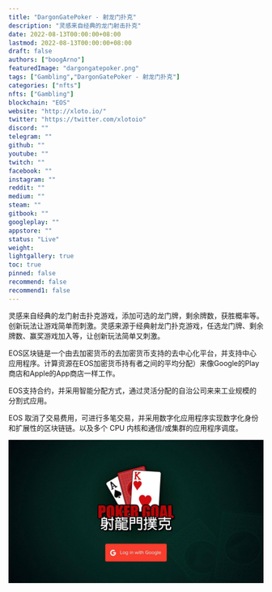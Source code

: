 ```yaml
---
title: "DargonGatePoker - 射龙门扑克"
description: "灵感来自经典的龙门射击扑克"
date: 2022-08-13T00:00:00+08:00
lastmod: 2022-08-13T00:00:00+08:00
draft: false
authors: ["boogArno"]
featuredImage: "dargongatepoker.png"
tags: ["Gambling","DargonGatePoker - 射龙门扑克"]
categories: ["nfts"]
nfts: ["Gambling"]
blockchain: "EOS"
website: "http://xloto.io/"
twitter: "https://twitter.com/xlotoio"
discord: ""
telegram: ""
github: ""
youtube: ""
twitch: ""
facebook: ""
instagram: ""
reddit: ""
medium: ""
steam: ""
gitbook: ""
googleplay: ""
appstore: ""
status: "Live"
weight: 
lightgallery: true
toc: true
pinned: false
recommend: false
recommend1: false
---
```

灵感来自经典的龙门射击扑克游戏，添加可选的龙门牌，剩余牌数，获胜概率等。创新玩法让游戏简单而刺激。灵感来源于经典射龙门扑克游戏，任选龙门牌、剩余牌数、赢奖游戏加入等，让创新玩法简单又刺激。

EOS区块链是一个由去加密货币的去加密货币支持的去中心化平台，并支持中心应用程序。计算资源在EOS加密货币持有者之间的平均分配）来像Google的Play商店和Apple的App商店一样工作。

EOS支持合约，并采用智能分配方式，通过灵活分配的自治公司来来工业规模的分割式应用。

EOS 取消了交易费用，可进行多笔交易，并采用数字化应用程序实现数字化身份和扩展性的区块链链。以及多个 CPU 内核和通信/或集群的应用程序调度。

![screen-0](screen-0.jpg)
